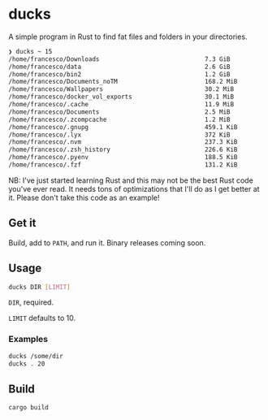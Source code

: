 # ducks

A simple program in Rust to find fat files and folders in your directories.

```sh
❯ ducks ~ 15
/home/francesco/Downloads                             7.3 GiB
/home/francesco/data                                  2.6 GiB
/home/francesco/bin2                                  1.2 GiB
/home/francesco/Documents_noTM                        168.2 MiB
/home/francesco/Wallpapers                            30.2 MiB
/home/francesco/docker_vol_exports                    30.1 MiB
/home/francesco/.cache                                11.9 MiB
/home/francesco/Documents                             2.5 MiB
/home/francesco/.zcompcache                           1.2 MiB
/home/francesco/.gnupg                                459.1 KiB
/home/francesco/.lyx                                  372 KiB
/home/francesco/.nvm                                  237.3 KiB
/home/francesco/.zsh_history                          226.6 KiB
/home/francesco/.pyenv                                188.5 KiB
/home/francesco/.fzf                                  131.2 KiB
```

NB: I've just started learning Rust and this may not be the best Rust code you've ever read. It needs tons of optimizations that I'll do as I get better at it. Please don't take this code as an example!

## Get it

Build, add to `PATH`, and run it. Binary releases coming soon.

## Usage

```sh
ducks DIR [LIMIT]
```

`DIR`, required.

`LIMIT` defaults to 10.

### Examples

```sh
ducks /some/dir
ducks . 20
```

## Build

```sh
cargo build
```
